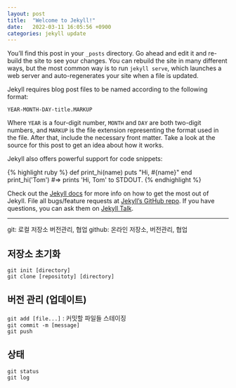 ```yaml
---
layout: post
title:  "Welcome to Jekyll!"
date:   2022-03-11 16:05:56 +0900
categories: jekyll update
---
```

You’ll find this post in your `_posts` directory. Go ahead and edit it and re-build the site to see your changes. You can rebuild the site in many different ways, but the most common way is to run `jekyll serve`, which launches a web server and auto-regenerates your site when a file is updated.

Jekyll requires blog post files to be named according to the following format:

`YEAR-MONTH-DAY-title.MARKUP`

Where `YEAR` is a four-digit number, `MONTH` and `DAY` are both two-digit numbers, and `MARKUP` is the file extension representing the format used in the file. After that, include the necessary front matter. Take a look at the source for this post to get an idea about how it works.

Jekyll also offers powerful support for code snippets:

{% highlight ruby %}
def print_hi(name)
  puts "Hi, #{name}"
end
print_hi('Tom')
#=> prints 'Hi, Tom' to STDOUT.
{% endhighlight %}

Check out the [Jekyll docs][jekyll-docs] for more info on how to get the most out of Jekyll. File all bugs/feature requests at [Jekyll’s GitHub repo][jekyll-gh]. If you have questions, you can ask them on [Jekyll Talk][jekyll-talk].

[jekyll-docs]: https://jekyllrb.com/docs/home
[jekyll-gh]:   https://github.com/jekyll/jekyll
[jekyll-talk]: https://talk.jekyllrb.com/

---
git: 로컬 저장소 버전관리, 협업
github: 온라인 저장소, 버전관리, 협업

## 저장소 초기화
`git init [directory]`  
`git clone [repositoty] [directory]`

## 버전 관리 (업데이트)
`git add [file...]` : 커밋할 파일들 스테이징  
`git commit -m [message]`  
`git push`

## 상태
`git status`  
`git log`

